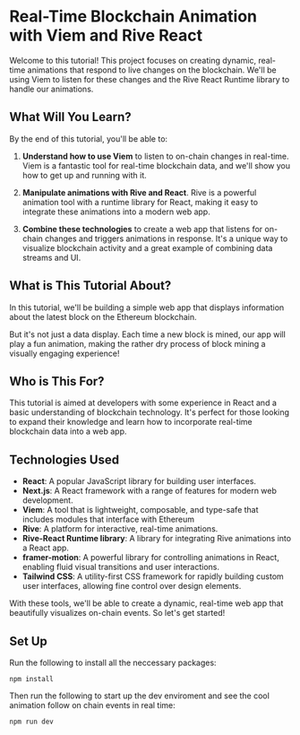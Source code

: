 # Real-Time Blockchain Animation with Viem and Rive React

Welcome to this tutorial! This project focuses on creating dynamic, real-time animations that respond to live changes on the blockchain. We'll be using Viem to listen for these changes and the Rive React Runtime library to handle our animations.

## What Will You Learn?

By the end of this tutorial, you'll be able to:

1. **Understand how to use Viem** to listen to on-chain changes in real-time. Viem is a fantastic tool for real-time blockchain data, and we'll show you how to get up and running with it.

2. **Manipulate animations with Rive and React**. Rive is a powerful animation tool with a runtime library for React, making it easy to integrate these animations into a modern web app.

3. **Combine these technologies** to create a web app that listens for on-chain changes and triggers animations in response. It's a unique way to visualize blockchain activity and a great example of combining data streams and UI.

## What is This Tutorial About?

In this tutorial, we'll be building a simple web app that displays information about the latest block on the Ethereum blockchain.

But it's not just a data display. Each time a new block is mined, our app will play a fun animation, making the rather dry process of block mining a visually engaging experience!

## Who is This For?

This tutorial is aimed at developers with some experience in React and a basic understanding of blockchain technology. It's perfect for those looking to expand their knowledge and learn how to incorporate real-time blockchain data into a web app.

## Technologies Used

- **React**: A popular JavaScript library for building user interfaces.
- **Next.js**: A React framework with a range of features for modern web development.
- **Viem**: A tool that is lightweight, composable, and type-safe that includes modules that interface with Ethereum
- **Rive**: A platform for interactive, real-time animations.
- **Rive-React Runtime library**: A library for integrating Rive animations into a React app.
- **framer-motion**: A powerful library for controlling animations in React, enabling fluid visual transitions and user interactions.
- **Tailwind CSS**: A utility-first CSS framework for rapidly building custom user interfaces, allowing fine control over design elements.

With these tools, we'll be able to create a dynamic, real-time web app that beautifully visualizes on-chain events. So let's get started!

## Set Up

Run the following to install all the neccessary packages:

```
npm install
```

Then run the following to start up the dev enviroment and see the cool animation follow on chain events in real time:

```
npm run dev
```

